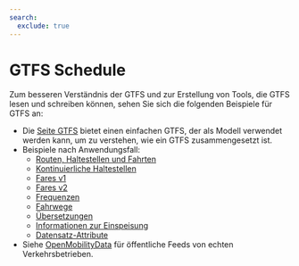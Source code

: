 ```yaml
---
search:
  exclude: true
---
```


# GTFS Schedule

Zum besseren Verständnis der GTFS und zur Erstellung von Tools, die GTFS lesen und schreiben können, sehen Sie sich die folgenden Beispiele für GTFS an:

- Die [Seite GTFS](/schedule/example-feed) bietet einen einfachen GTFS, der als Modell verwendet werden kann, um zu verstehen, wie ein GTFS zusammengesetzt ist.
- Beispiele nach Anwendungsfall:
  - [Routen, Haltestellen und Fahrten](routes-stops-trips)
  - [Kontinuierliche Haltestellen](continuous-stops)
  - [Fares v1](fares-v1)
  - [Fares v2](fares-v2)
  - [Frequenzen](frequencies)
  - [Fahrwege](pathways)
  - [Übersetzungen](translations)
  - [Informationen zur Einspeisung](feed-info)
  - [Datensatz-Attribute](attributions)
- Siehe [OpenMobilityData](https://openmobilitydata.org/) für öffentliche Feeds von echten Verkehrsbetrieben.
